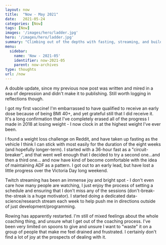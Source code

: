 ```yaml
---
layout: now
title:  "Now - May 2021"
date:   2021-05-24
categories: [Now]
tags: [Now]
images: '/images/hero/ladder.jpg'
hero: '/images/hero/ladder.jpg'
summary: "Climbing out of the depths with fasting, streaming, and building new habits."
menu:
  sidebar:
    name: 'Now - 2021-05'
    identifier: now-2021-05
    parent: now-archives
type: thoughts
url: /now
---
```


A double update, since my previous now post was written and mired in a sea of depression and didn't make it to publishing. Still worth logging in reflections though.  

I got my first vaccine! I'm embarrassed to have qualified to receive an early dose because of being BMI 40+, and yet grateful still that I did receive it. It's a long confirmation that I've completely erased all of the progress I made in 2018 at losing weight - I now clock in at the highest weight I've ever been. 

I found a weight loss challenge on Reddit, and have taken up fasting as the vehicle I think I can stick with most easily for the duration of the eight weeks (and hopefully longer-term). I started with a 36-hour fast as a "circuit-breaker", and that went well enough that I decided to try a second one...and then a third one... and now have kind of become comfortable with the idea of maintaining ADF as a pattern. I got out to an early lead, but have lost a little progress over the Victoria Day long weekend. 

Twitch streaming has been an immense joy and bright spot - I don't even care how many people are watching, I just enjoy the process of setting a schedule and ensuring that I don't miss any of the sessions (don't-break-the-streak is a huge motivator). I started doing a dedicated data-science/research stream each week to help push me in directions outside of just development/programming.

Rowing has apparently restarted. I'm still of mixed feelings about the whole coaching thing, and unsure what I get out of the coaching process. I've been very limited on spoons to give and unsure I want to "waste" it on a group of people that make me feel drained and frustrated. I certainly don't find a lot of joy at the prospects of dealing with it.

